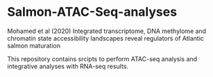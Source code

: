 # Salmon-ATAC-Seq-analyses
Mohamed et al (2020) Integrated transcriptome, DNA methylome and chromatin state accessibility landscapes reveal regulators of Atlantic salmon maturation

This repository contains srcipts to perform ATAC-seq analysis and integrative analyses with RNA-seq results. 


